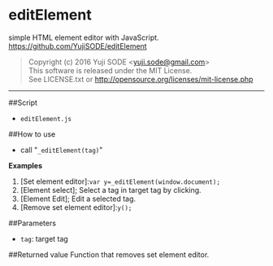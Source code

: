 # editElement
simple HTML element editor with JavaScript.  
https://github.com/YujiSODE/editElement

>Copyright (c) 2016 Yuji SODE \<yuji.sode@gmail.com\>  
>This software is released under the MIT License.  
>See LICENSE.txt or http://opensource.org/licenses/mit-license.php
______

##Script
* `editElement.js`

##How to use
* call "`_editElement(tag)`"

__Examples__  
1) \[Set element editor\]:`var y=_editElement(window.document);`  
2) \[Element select\]; Select a tag in target tag by clicking.  
3) \[Element Edit\]; Edit a selected tag.  
4) \[Remove set element editor\]:`y();`

##Parameters
* `tag`: target tag

##Returned value
Function that removes set element editor.
